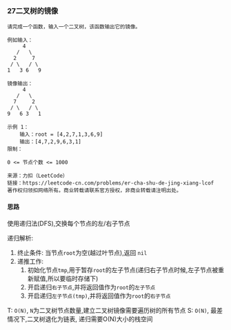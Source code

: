 ### 27二叉树的镜像

```
请完成一个函数，输入一个二叉树，该函数输出它的镜像。

例如输入：
     4
   /   \
  2     7
 / \   / \
1   3 6   9

镜像输出：
     4
   /   \
  7     2
 / \   / \
9   6 3   1

示例 1：
    输入：root = [4,2,7,1,3,6,9]
    输出：[4,7,2,9,6,3,1]
限制：

0 <= 节点个数 <= 1000

来源：力扣（LeetCode）
链接：https://leetcode-cn.com/problems/er-cha-shu-de-jing-xiang-lcof
著作权归领扣网络所有。商业转载请联系官方授权，非商业转载请注明出处。
```

#### 思路

使用递归法(DFS),交换每个节点的左/右子节点

递归解析:

1. 终止条件: 当节点`root`为空(越过叶节点),返回 `nil`
2. 递推工作:
    1. 初始化节点`tmp`,用于暂存`root`的左子节点(递归右子节点时候,左子节点被重新赋值,所以要临时存储下)
    2. 开启递归`右子节点`,并将返回值作为`root`的`左子节点`
    3. 开启递归`左子节点(tmp)`,并将返回值作为`root`的`右子节点`

T: `O(N)`, `N`为二叉树节点数量,建立二叉树镜像需要遍历树的所有节点
S: `O(N)`, 最差情况下,二叉树退化为链表, 递归需要O(N)大小的栈空间